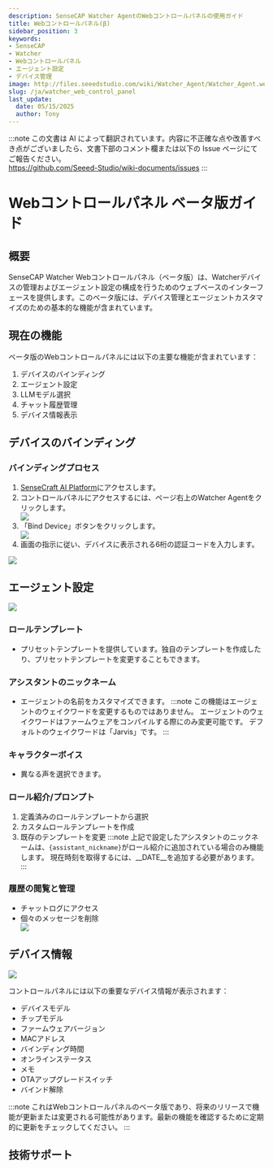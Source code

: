 ```yaml
---
description: SenseCAP Watcher AgentのWebコントロールパネルの使用ガイド
title: Webコントロールパネル(β)
sidebar_position: 3
keywords:
- SenseCAP
- Watcher
- Webコントロールパネル
- エージェント設定
- デバイス管理
image: http://files.seeedstudio.com/wiki/Watcher_Agent/Watcher_Agent.webp
slug: /ja/watcher_web_control_panel
last_update:
  date: 05/15/2025
  author: Tony
---
```

:::note
この文書は AI によって翻訳されています。内容に不正確な点や改善すべき点がございましたら、文書下部のコメント欄または以下の Issue ページにてご報告ください。  
https://github.com/Seeed-Studio/wiki-documents/issues
:::

# Webコントロールパネル ベータ版ガイド

## 概要

SenseCAP Watcher Webコントロールパネル（ベータ版）は、Watcherデバイスの管理およびエージェント設定の構成を行うためのウェブベースのインターフェースを提供します。このベータ版には、デバイス管理とエージェントカスタマイズのための基本的な機能が含まれています。

## 現在の機能

ベータ版のWebコントロールパネルには以下の主要な機能が含まれています：

1. デバイスのバインディング
2. エージェント設定
3. LLMモデル選択
4. チャット履歴管理
5. デバイス情報表示

## デバイスのバインディング

### バインディングプロセス
1. [SenseCraft AI Platform](https://sensecraft.seeed.cc/ai/home)にアクセスします。
2. コントロールパネルにアクセスするには、ページ右上のWatcher Agentをクリックします。
   <div style={{textAlign:'center'}}><img src="http://files.seeedstudio.com/wiki/Watcher_Agent/Panel/navigate.jpg" style={{width:800, height:'auto'}}/></div>
3. 「Bind Device」ボタンをクリックします。
   <div style={{textAlign:'center'}}><img src="http://files.seeedstudio.com/wiki/Watcher_Agent/Panel/page1.jpg" style={{width:300, height:'auto'}}/></div> 
4. 画面の指示に従い、デバイスに表示される6桁の認証コードを入力します。

<div style={{textAlign:'center'}}><img src="http://files.seeedstudio.com/wiki/Watcher_Agent/firmware/activation.jpg" style={{width:300, height:'auto'}}/></div> 

## エージェント設定

   <div style={{textAlign:'center'}}><img src="http://files.seeedstudio.com/wiki/Watcher_Agent/Panel/agent%20conf.jpg" style={{width:300, height:'auto'}}/></div> 

### ロールテンプレート
- プリセットテンプレートを提供しています。独自のテンプレートを作成したり、プリセットテンプレートを変更することもできます。

### アシスタントのニックネーム
- エージェントの名前をカスタマイズできます。
:::note
この機能はエージェントのウェイクワードを変更するものではありません。
エージェントのウェイクワードはファームウェアをコンパイルする際にのみ変更可能です。
デフォルトのウェイクワードは「Jarvis」です。
:::

### キャラクターボイス
- 異なる声を選択できます。

### ロール紹介/プロンプト
1. 定義済みのロールテンプレートから選択
2. カスタムロールテンプレートを作成
3. 既存のテンプレートを変更
:::note
上記で設定したアシスタントのニックネームは、`{assistant_nickname}`がロール紹介に追加されている場合のみ機能します。
現在時刻を取得するには、__DATE__を追加する必要があります。
:::

### 履歴の閲覧と管理
- チャットログにアクセス
- 個々のメッセージを削除
  <div style={{textAlign:'center'}}><img src="http://files.seeedstudio.com/wiki/Watcher_Agent/Panel/history%20del.jpg" style={{width:600, height:'auto'}}/></div> 

## デバイス情報

   <div style={{textAlign:'center'}}><img src="http://files.seeedstudio.com/wiki/Watcher_Agent/Panel/device%20list.jpg" style={{width:800, height:'auto'}}/></div> 

コントロールパネルには以下の重要なデバイス情報が表示されます：

- デバイスモデル
- チップモデル
- ファームウェアバージョン
- MACアドレス
- バインディング時間
- オンラインステータス
- メモ
- OTAアップグレードスイッチ
- バインド解除

:::note
これはWebコントロールパネルのベータ版であり、将来のリリースで機能が更新または変更される可能性があります。最新の機能を確認するために定期的に更新をチェックしてください。
:::

## 技術サポート

<div class="button_tech_support_container">
<a href="https://discord.com/invite/QqMgVwHT3X" class="button_tech_support_sensecap"></a>
<a href="https://support.sensecapmx.com/portal/en/home" class="button_tech_support_sensecap3"></a>
</div>

<div class="button_tech_support_container">
<a href="mailto:support@sensecapmx.com" class="button_tech_support_sensecap2"></a>
<a href="https://github.com/Seeed-Studio/wiki-documents/discussions/69" class="button_discussion"></a>
</div>